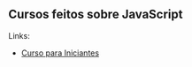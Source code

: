 ## Cursos feitos sobre JavaScript

Links:

* <a href="https://www.youtube.com/watch?v=i6Oi-YtXnAU" target="_blank">Curso para Iniciantes</a>